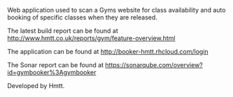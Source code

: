 Web application used to scan a Gyms website for class availability and auto booking of specific classes when they are released.


The latest build report can be found at http://www.hmtt.co.uk/reports/gym/feature-overview.html

The application can be found at http://booker-hmtt.rhcloud.com/login

The Sonar report can be found at https://sonarqube.com/overview?id=gymbooker%3Agymbooker

Developed by Hmtt.

